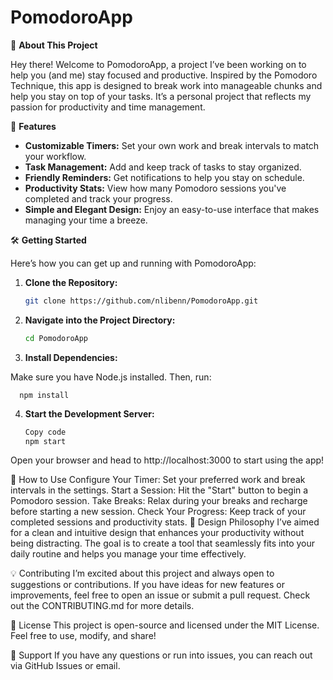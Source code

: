# PomodoroApp

🌟 **About This Project**

Hey there! Welcome to PomodoroApp, a project I’ve been working on to help you (and me) stay focused and productive. Inspired by the Pomodoro Technique, this app is designed to break work into manageable chunks and help you stay on top of your tasks. It’s a personal project that reflects my passion for productivity and time management.

🚀 **Features**

- **Customizable Timers:** Set your own work and break intervals to match your workflow.
- **Task Management:** Add and keep track of tasks to stay organized.
- **Friendly Reminders:** Get notifications to help you stay on schedule.
- **Productivity Stats:** View how many Pomodoro sessions you've completed and track your progress.
- **Simple and Elegant Design:** Enjoy an easy-to-use interface that makes managing your time a breeze.

🛠 **Getting Started**

Here’s how you can get up and running with PomodoroApp:

1. **Clone the Repository:**

   ```sh
   git clone https://github.com/nlibenn/PomodoroApp.git


2. **Navigate into the Project Directory:**

     ```sh
     cd PomodoroApp

3. **Install Dependencies:** 

Make sure you have Node.js installed. Then, run:

      
      npm install

4. **Start the Development Server:** 

   ```sh
   Copy code
   npm start

Open your browser and head to http://localhost:3000 to start using the app!

📅 How to Use
Configure Your Timer: Set your preferred work and break intervals in the settings.
Start a Session: Hit the "Start" button to begin a Pomodoro session.
Take Breaks: Relax during your breaks and recharge before starting a new session.
Check Your Progress: Keep track of your completed sessions and productivity stats.
🎨 Design Philosophy
I’ve aimed for a clean and intuitive design that enhances your productivity without being distracting. The goal is to create a tool that seamlessly fits into your daily routine and helps you manage your time effectively.

💡 Contributing
I’m excited about this project and always open to suggestions or contributions. If you have ideas for new features or improvements, feel free to open an issue or submit a pull request. Check out the CONTRIBUTING.md for more details.

📝 License
This project is open-source and licensed under the MIT License. Feel free to use, modify, and share!

🤝 Support
If you have any questions or run into issues, you can reach out via GitHub Issues or email.
